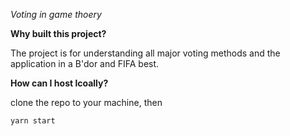 *Voting in game thoery*

**Why built this project?**

The project is for understanding all major voting methods and the application in a B'dor and FIFA best. 

**How can I host lcoally?**

clone the repo to your machine, then 

```
yarn start
```


